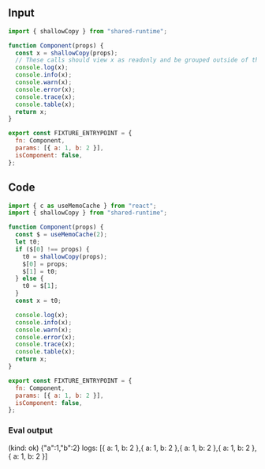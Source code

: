 
## Input

```javascript
import { shallowCopy } from "shared-runtime";

function Component(props) {
  const x = shallowCopy(props);
  // These calls should view x as readonly and be grouped outside of the reactive scope for x:
  console.log(x);
  console.info(x);
  console.warn(x);
  console.error(x);
  console.trace(x);
  console.table(x);
  return x;
}

export const FIXTURE_ENTRYPOINT = {
  fn: Component,
  params: [{ a: 1, b: 2 }],
  isComponent: false,
};

```

## Code

```javascript
import { c as useMemoCache } from "react";
import { shallowCopy } from "shared-runtime";

function Component(props) {
  const $ = useMemoCache(2);
  let t0;
  if ($[0] !== props) {
    t0 = shallowCopy(props);
    $[0] = props;
    $[1] = t0;
  } else {
    t0 = $[1];
  }
  const x = t0;

  console.log(x);
  console.info(x);
  console.warn(x);
  console.error(x);
  console.trace(x);
  console.table(x);
  return x;
}

export const FIXTURE_ENTRYPOINT = {
  fn: Component,
  params: [{ a: 1, b: 2 }],
  isComponent: false,
};

```
      
### Eval output
(kind: ok) {"a":1,"b":2}
logs: [{ a: 1, b: 2 },{ a: 1, b: 2 },{ a: 1, b: 2 },{ a: 1, b: 2 },{ a: 1, b: 2 }]